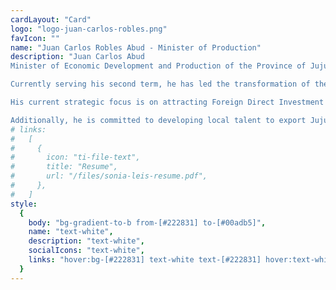 ```yaml
---
cardLayout: "Card"
logo: "logo-juan-carlos-robles.png"
favIcon: ""
name: "Juan Carlos Robles Abud - Minister of Production"
description: "Juan Carlos Abud
Minister of Economic Development and Production of the Province of Jujuy.

Currently serving his second term, he has led the transformation of the province’s productive matrix, aiming to ensure economic stability, efficiency, and sustainable growth.

His current strategic focus is on attracting Foreign Direct Investment (FDI) to boost the Jujuy Development Hub and the Multimodal Transfer Center, projects that will position Jujuy as a key mining hub within the Bi-oceanic Corridor.

Additionally, he is committed to developing local talent to export Jujuy’s knowledge to the world, consolidating the province’s leadership in innovation and technology."
# links:
#   [
#     {
#       icon: "ti-file-text",
#       title: "Resume",
#       url: "/files/sonia-leis-resume.pdf",
#     },
#   ]
style:
  {
    body: "bg-gradient-to-b from-[#222831] to-[#00adb5]",
    name: "text-white",
    description: "text-white",
    socialIcons: "text-white",
    links: "hover:bg-[#222831] text-white text-[#222831] hover:text-white",
  }
---
```

